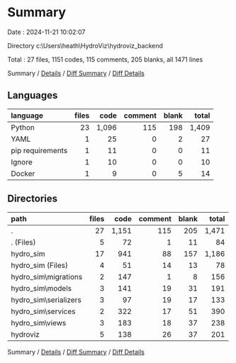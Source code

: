 # Summary

Date : 2024-11-21 10:02:07

Directory c:\\Users\\heath\\HydroViz\\hydroviz_backend

Total : 27 files,  1151 codes, 115 comments, 205 blanks, all 1471 lines

Summary / [Details](details.md) / [Diff Summary](diff.md) / [Diff Details](diff-details.md)

## Languages
| language | files | code | comment | blank | total |
| :--- | ---: | ---: | ---: | ---: | ---: |
| Python | 23 | 1,096 | 115 | 198 | 1,409 |
| YAML | 1 | 25 | 0 | 2 | 27 |
| pip requirements | 1 | 11 | 0 | 0 | 11 |
| Ignore | 1 | 10 | 0 | 0 | 10 |
| Docker | 1 | 9 | 0 | 5 | 14 |

## Directories
| path | files | code | comment | blank | total |
| :--- | ---: | ---: | ---: | ---: | ---: |
| . | 27 | 1,151 | 115 | 205 | 1,471 |
| . (Files) | 5 | 72 | 1 | 11 | 84 |
| hydro_sim | 17 | 941 | 88 | 157 | 1,186 |
| hydro_sim (Files) | 4 | 51 | 14 | 13 | 78 |
| hydro_sim\\migrations | 2 | 147 | 1 | 8 | 156 |
| hydro_sim\\models | 3 | 141 | 19 | 31 | 191 |
| hydro_sim\\serializers | 3 | 97 | 19 | 17 | 133 |
| hydro_sim\\services | 2 | 322 | 17 | 51 | 390 |
| hydro_sim\\views | 3 | 183 | 18 | 37 | 238 |
| hydroviz | 5 | 138 | 26 | 37 | 201 |

Summary / [Details](details.md) / [Diff Summary](diff.md) / [Diff Details](diff-details.md)